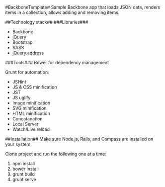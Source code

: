 #BackboneTemplate#
Sample Backbone app that loads JSON data, renders items in a collection, allows adding and removing items.
 
##Technology stack##
###Libraries###
- Backbone
- jQuery
- Bootstrap
- SASS
- jQuery.address

###Tools###
Bower for dependency management
 
Grunt for automation:
- JSHint
- JS & CSS minification
- JST
- JS uglify
- Image minification
- SVG minification
- HTML minification
- Concatanation
- Local Server
- Watch/Live reload

##Installation##
Make sure Node.js, Rails, and Compass are installed on your system.
 
Clone project and run the following one at a time:
 
1. npm install
2. bower install
3. grunt build
4. grunt serve